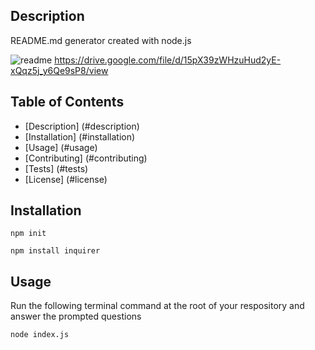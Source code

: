 
  ## Description
  README.md generator created with node.js
  
  ![readme](readme.gif)
  https://drive.google.com/file/d/15pX39zWHzuHud2yE-xQqz5j_y6Qe9sP8/view

  ## Table of Contents
  - [Description] (#description)
  - [Installation] (#installation)
  - [Usage] (#usage)
  - [Contributing] (#contributing)
  - [Tests] (#tests)
  - [License] (#license)

  ## Installation
  `npm init`
  
  `npm install inquirer`

  ## Usage
  Run the following terminal command at the root of your respository and answer the prompted questions
  
  `node index.js`
 
